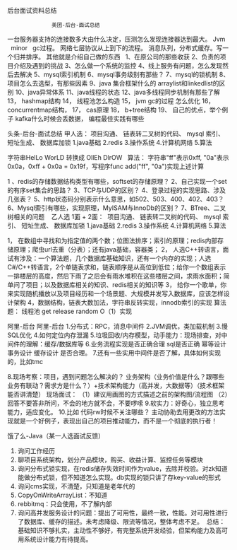后台面试资料总结

                  美团-后台-面试总结
一台服务器支持的连接数多大由什么决定，压测怎么发现连接器达到最大。
Jvm   minor   gc过程。
网络七层协议从上到下的流程。
消息队列，分布式缓存。写一个归并排序。
其他就是介绍自己做的东西
 
1、在原公司的那些收获
2、负责的项目介绍及遇到的挑战
3、怎么做一个系统的监控
4、线上服务有问题，怎么发现然后去解决
5、mysql索引机制
6、mysql事务级别有那些？
7、mysql的锁机制
8、项目怎么去选型，有那些因素
9、java 集合框架什么的 arraylist和linkedlist的区别
10、java异常体系
11、java线程的状态
12、java多线程同步机制有那些了解
13， hashmap结构
14， 线程池怎么构造
15， jvm gc的过程 怎么优化
16， concurrentmap结构，
17， cas原理
18， b+tree结构
19、 自己的优点，举个例子
kafka什么时候会丢数据，
编程最佳实践有哪些

头条-后台-面试总结
甲人选：
项目沟通、
链表转二叉树的代码、
mysql 索引、
短址生成、
数据库加锁
1.java基础
2.redis
3.操作系统
4.计算机网络
5.算法

字符串HelLo WorLD 转换成 OllEh DlrOW
 
算法：
字符串"ff"表示0xff, "0a"表示0x0a，0xff + 0x0a = 0x19f，写程序func add("ff", "0a")实现上述计算

1 、redis的存储数据结构类型有哪些，softset的存储原理？
2、自己实现一个set的有序set集合的思路？
3、TCP与UDP的区别？
4、登录过程的实现思路、涉及几张表？
5、http状态码分别表示什么意思，如502、503、400、402、403？
6、Mysql索引有哪些，实现原理，MyISAM与InnoDb的区别？
7、BTree、二叉树相关的问题
 
 乙人选 1面 + 2面： 
项目沟通、
链表转二叉树的代码、
mysql 索引、
短址生成、
数据库加锁
1.java基础
2.redis
3.操作系统
4.计算机网络
5.算法
 

1， 在数组中寻找和为指定值的两个数；位图法排序；索引的原理；redis内部存储原理；爬虫url去重（分表）；还有java基础，容器类；
2， 人选C++转语言，面试有涉及：一个算法题，几个数据库基础知识，还有一个内存的实现；人选C#/C++转语言，2个单链表求和，链表顺序是从高位到低位；给你一个数组表示一排楼层的高度，然后下雨了之后会有雨水堆积在这些楼层之间，求雨水面积；简单问了项目；以及数据库相关的知识、redis相关的知识等
3， 给你一个歌单，你来实现随机播放以及项目经历和一个场景题、大规模并发写入数据库，应该怎样设计架构
4，数据结构，链表大数加法，字符串反转实现，innodb索引的实现
算法题：
线程池 get release random O（1）实现 

阿里-后台
阿里-后台
1.分布式：RPC，消息中间件
2.JVM调优，类加载机制
3.慢SQL优化
4.如何定位内存泄漏
5.垃圾回收/内存模型，动手能力：现场排查，对中间件的理解：缓存/数据库等
6.业务流程实现是否正确合理  sql是否正确  幂等设计 事务设计  缓存设计 是否合理。
7.还有一些实用中间件是否了解，具体如何实现的，比如tmc

8.现场考察：项目，遇到问题怎么解决的？
业务架构（业务价值是什么？跟哪些业务有联动？需求方是什么？）+技术架构能力（高并发，大数据等）（技术框架能否讲清楚）
现场面试：
（1）建议用画图的方式描述之前的架构图/流程图
（2）回答不要答非所问，不会的地方就不会，不要啰嗦
9.软实力：好奇心，独立思考能力，适应变化。
10.比如 代码rw时候不关注哪些？
主动协助去用更改的方法实现就是一个好例子，表现出自己的项目推动能力，而不是一个彻底的执行者！

饿了么-Java（某一人选面试反馈）
1. 询问工作经历
2. 聊项目系统架构，划分产品模块，购买、收益计算、监控任务等模块
3. 询问分布式锁实现，在redis储存失效时间作为value，去除并校验。对zk知道能做分布式锁，但不知道怎么实现。db实现的锁只讲了存key-value的形式 
4. 询问cms实现，不清楚，只知道是老年代的 
5. CopyOnWriteArrayList：不知道 
6. rebbitmq：只会使用，不了解内部 
7. 询问高并发服务设计的问题：提出了可用性，最终一致，性能。对可用性进行了数据库、缓存的描述。未考虑降级、限流等情况，整体考虑不足。 
总结：基础知识不够扎实，主动性不够好，有完整系统开发经验，但架构能力及高可用系统设计能力有待提高。